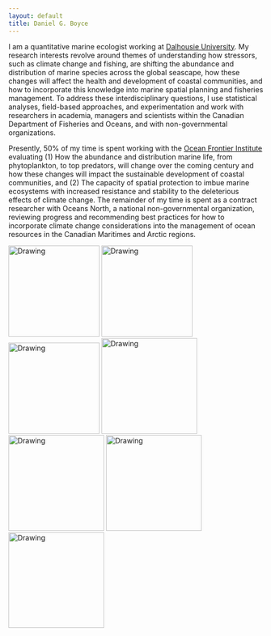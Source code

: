 ```yaml
---
layout: default
title: Daniel G. Boyce 
---
```


I am a quantitative marine ecologist working at [Dalhousie University][dalu]. My research interests revolve around themes of understanding how stressors, such as climate change and fishing, are shifting the abundance and distribution of marine species across the global seascape, how these changes will affect the health and development of coastal communities, and how to incorporate this knowledge into marine spatial planning and fisheries management. To address these interdisciplinary questions, I use statistical analyses, field-based approaches, and experimentation and work with researchers in academia, managers and scientists within the Canadian Department of Fisheries and Oceans, and with non-governmental organizations. 

Presently, 50% of my time is spent working with the [Ocean Frontier Institute][ofi] evaluating (1) How the abundance and distribution marine life, from phytoplankton, to top predators, will change over the coming century and how these changes will impact the sustainable development of coastal communities, and (2) The capacity of spatial protection to imbue marine ecosystems with increased resistance and stability to the deleterious effects of climate change. The remainder of my time is spent as a contract researcher with Oceans North, a national non-governmental organization, reviewing progress and recommending best practices for how to incorporate climate change considerations into the management of ocean resources in the Canadian Maritimes and Arctic regions.


<img src="{{ site.baseurl }}/images/pic2w.jpg" alt="Drawing" style="height: 180px;"/> <img src="{{ site.baseurl }}/images/index3w.jpg" alt="Drawing" style="height: 180px;"/> <img src="{{ site.baseurl }}/images/pic5w.jpg" alt="Drawing" style="height: 180px;"/>
<img src="{{ site.baseurl }}/images/kielw.jpg" alt="Drawing" style="height: 189px;"/> <img src="{{ site.baseurl }}/images/IMG.175822w.jpg" alt="Drawing" style="height: 189px;"/> <img src="{{ site.baseurl }}/images/galapdivew.jpg" alt="Drawing" style="height: 189px;"/> <img src="{{ site.baseurl }}/images/IMG_71162w.jpg" alt="Drawing" style="height: 189px;"/>
 

[queensu]: http://queensu.ca/
[ofi]: http://oceanfrontierinstitute.com/
[dalu]: http://dal.ca/
[bio]: http://www.bio.gc.ca/index-en.php
[frank]: http://scholar.google.ca/citations?user=EhyO1TcAAAAJ
[leggett]: https://en.wikipedia.org/wiki/William_C._Leggett